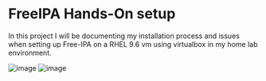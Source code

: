 # FreeIPA Hands-On setup

In this project I will be documenting my installation process and issues when setting up Free-IPA on a RHEL 9.6 vm using virtualbox in my home lab environment.

![image](https://github.com/user-attachments/assets/66997c6d-ae18-4019-a2ea-a490d63ac883)
![image](https://github.com/user-attachments/assets/feae9aeb-9663-4672-a88f-084910b74ada)

